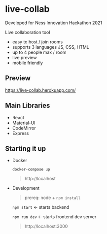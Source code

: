 # live-collab

Developed for Ness Innovation Hackathon 2021

Live collaboration tool

- easy to host / join rooms
- supports 3 languages JS, CSS, HTML
- up to 4 people max / room
- live preview
- mobile friendly

## Preview

https://live-collab.herokuapp.com/

## Main Libraries

- React
- Material-UI
- CodeMirror
- Express

## Starting it up

- Docker

  `docker-compose up`

  > http://localhost

- Development

  > prereq: node + `npm install`

  `npm start` <- starts backend

  `npm run dev` <- starts frontend dev server

  > http://localhost:3000
